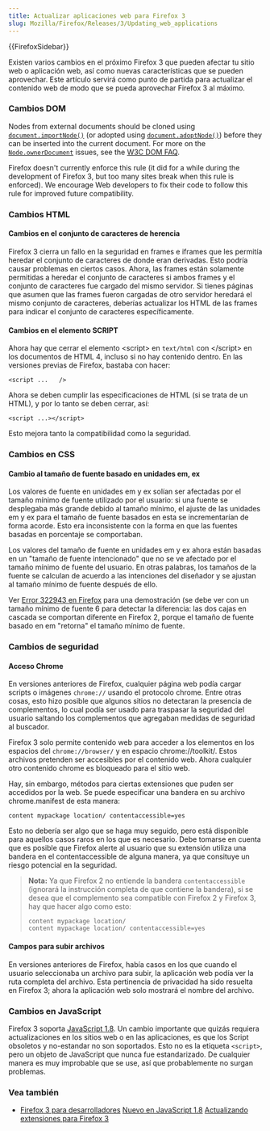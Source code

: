 ```yaml
---
title: Actualizar aplicaciones web para Firefox 3
slug: Mozilla/Firefox/Releases/3/Updating_web_applications
---
```


{{FirefoxSidebar}}

Existen varios cambios en el próximo Firefox 3 que pueden afectar tu sitio web o aplicación web, así como nuevas características que se pueden aprovechar. Este artículo servirá como punto de partida para actualizar el contenido web de modo que se pueda aprovechar Firefox 3 al máximo.

### Cambios DOM

Nodes from external documents should be cloned using [`document.importNode()`](/es/docs/Web/API/Document/importNode) (or adopted using [`document.adoptNode()`](/es/docs/Web/API/Document/adoptNode)) before they
can be inserted into the current document. For more on the [`Node.ownerDocument`](/es/docs/Web/API/Node/ownerDocument) issues, see the
[W3C DOM FAQ](https://www.w3.org/DOM/faq.html#ownerdoc).

Firefox doesn't currently enforce this rule (it did for a while during the development of Firefox 3, but too many
sites break when this rule is enforced). We encourage Web developers to fix their code to follow this rule for
improved future compatibility.

### Cambios HTML

#### Cambios en el conjunto de caracteres de herencia

Firefox 3 cierra un fallo en la seguridad en frames e iframes que les permitía heredar el conjunto de caracteres de donde eran derivadas. Esto podría causar problemas en ciertos casos. Ahora, las frames están solamente permitidas a heredar el conjunto de caracteres si ambos frames y el conjunto de caracteres fue cargado del mismo servidor. Si tienes páginas que asumen que las frames fueron cargadas de otro servidor heredará el mismo conjunto de caracteres, deberías actualizar los HTML de las frames para indicar el conjunto de caracteres específicamente.

#### Cambios en el elemento SCRIPT

Ahora hay que cerrar el elemento \<script> en `text/html` con \</script> en los documentos de HTML 4, incluso si no hay contenido dentro. En las versiones previas de Firefox, bastaba con hacer:

```
<script ...   />
```

Ahora se deben cumplir las especificaciones de HTML (si se trata de un HTML), y por lo tanto se deben cerrar, así:

```
<script ...></script>
```

Esto mejora tanto la compatibilidad como la seguridad.

### Cambios en CSS

#### Cambio al tamaño de fuente basado en unidades em, ex

Los valores de fuente en unidades em y ex solían ser afectadas por el tamaño mínimo de fuente utilizado por el usuario: si una fuente se desplegaba más grande debido al tamaño mínimo, el ajuste de las unidades em y ex para el tamaño de fuente basados en esta se incrementarían de forma acorde. Esto era inconsistente con la forma en que las fuentes basadas en porcentaje se comportaban.

Los valores del tamaño de fuente en unidades em y ex ahora están basadas en un "tamaño de fuente intencionado" que no se ve afectado por el tamaño mínimo de fuente del usuario. En otras palabras, los tamaños de la fuente se calculan de acuerdo a las intenciones del diseñador y se ajustan al tamaño mínimo de fuente después de ello.

Ver [Error 322943 en Firefox](https://bugzil.la/322943) para una demostración (se debe ver con un tamaño mínimo de fuente 6 para detectar la diferencia: las dos cajas en cascada se comportan diferente en Firefox 2, porque el tamaño de fuente basado en em "retorna" el tamaño mínimo de fuente.

### Cambios de seguridad

#### Acceso Chrome

En versiones anteriores de Firefox, cualquier página web podía cargar scripts o imágenes `chrome://` usando el protocolo chrome. Entre otras cosas, esto hizo posible que algunos sitios no detectaran la presencia de complementos, lo cual podía ser usado para traspasar la seguridad del usuario saltando los complementos que agregaban medidas de seguridad al buscador.

Firefox 3 solo permite contenido web para acceder a los elementos en los espacios del `chrome://browser/` y en espacio chrome://toolkit/. Estos archivos pretenden ser accesibles por el contenido web. Ahora cualquier otro contenido chrome es bloqueado para el sitio web.

Hay, sin embargo, métodos para ciertas extensiones que puden ser accedidos por la web. Se puede especificar una bandera en su archivo chrome.manifest de esta manera:

```
content mypackage location/ contentaccessible=yes
```

Esto no debería ser algo que se haga muy seguido, pero está disponible para aquellos casos raros en los que es necesario. Debe tomarse en cuenta que es posible que Firefox alerte al usuario que su extensión utiliza una bandera en el contentaccessible de alguna manera, ya que consituye un riesgo potencial en la seguridad.

> **Nota:** Ya que Firefox 2 no entiende la bandera `contentaccessible` (ignorará la instrucción completa de que contiene la bandera), si se desea que el complemento sea compatible con Firefox 2 y Firefox 3, hay que hacer algo como esto:
>
> ```
> content mypackage location/
> content mypackage location/ contentaccessible=yes
> ```

#### Campos para subir archivos

En versiones anteriores de Firefox, había casos en los que cuando el usuario seleccionaba un archivo para subir, la aplicación web podía ver la ruta completa del archivo. Esta pertinencia de privacidad ha sido resuelta en Firefox 3; ahora la aplicación web solo mostrará el nombre del archivo.

### Cambios en JavaScript

Firefox 3 soporta [JavaScript 1.8](/en/New_in_JavaScript_1.8). Un cambio importante que quizás requiera actualizaciones en los sitios web o en las aplicaciones, es que los Script obsoletos y no-estandar no son soportados. Esto no es la etiqueta `<script>`, pero un objeto de JavaScript que nunca fue estandarizado. De cualquier manera es muy improbable que se use, así que probablemente no surgan problemas.

### Vea también

- [Firefox 3 para desarrolladores](/es/Firefox_3_for_developers) [Nuevo en JavaScript 1.8](/es/New_in_JavaScript_1.8) [Actualizando extensiones para Firefox 3](/es/Updating_extensions_for_Firefox_3)
